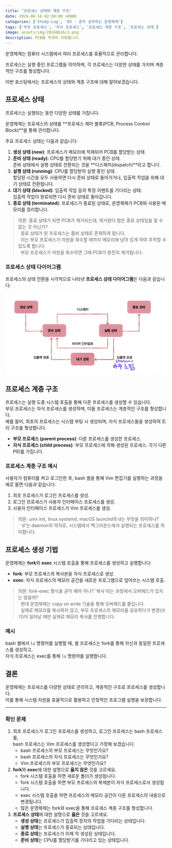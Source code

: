 ```yaml
---
title: "프로세스 상태와 계층 구조"
date: 2024-06-16 02:50:00 +0900
categories: ['Study-Log', 'OS - 혼자 공부하는 운영체제']
tags: ['부모 프로세스', '자식 프로세스', '프로세스 계층 구조', '프로세스 상태']
image: assets/img/20240616/1.png
description: PCB를 자세히 다뤄봅니다.
---
```



운영체제는 컴퓨터 시스템에서 여러 프로세스를 효율적으로 관리합니다.

프로세스는 실행 중인 프로그램을 의미하며, 각 프로세스는 다양한 상태를 가지며 계층적인 구조를 형성합니다.

이번 포스팅에서는 프로세스의 상태와 계층 구조에 대해 알아보겠습니다.  
  

## 프로세스 상태

프로세스는 실행되는 동안 다양한 상태를 거칩니다.

운영체제는 프로세스의 상태를 **프로세스 제어 블록(PCB, Process Control Block)**을 통해 관리합니다.

주요 프로세스 상태는 다음과 같습니다:

1.  **생성 상태 (new)**: 프로세스가 메모리에 적재되어 PCB를 할당받는 상태.
2.  **준비 상태 (ready)**: CPU를 할당받기 위해 대기 중인 상태.  
    준비 상태에서 실행 상태로 전환되는 것을 **디스패치(dispatch)**라고 합니다.
3.  **실행 상태 (running)**: CPU를 할당받아 실행 중인 상태.  
    할당된 시간을 모두 사용하면 다시 준비 상태로 돌아가거나, 입출력 작업을 위해 대기 상태로 전환됩니다.
4.  **대기 상태 (blocked)**: 입출력 작업 등의 특정 이벤트를 기다리는 상태.  
    입출력 작업이 완료되면 다시 준비 상태로 돌아갑니다.
5.  **종료 상태 (terminated)**: 프로세스가 종료된 상태로, 운영체제가 PCB와 사용된 메모리를 정리합니다.

> 의문: 종료 상태가 되면 PCB가 제거되는데, 제거된다 함은 종료 상태임을 알 수 없는 것 아닌가?  
>   종료 상태가 된 프로세스는 좀비 상태로 존재하게 됩니다.  
>   이는 부모 프로세스가 자원을 회수할 때까지 메모리에 남아 있게 하여 추적할 수 있도록 합니다.  
>   부모 프로세스가 자원을 회수하면 그때 PCB가 완전히 제거됩니다.

### 프로세스 상태 다이어그램

프로세스의 상태 전환을 시각적으로 나타낸 **프로세스 상태 다이어그램**은 다음과 같습니다:

![](assets/img/20240616/1.png) 

## 프로세스 계층 구조

프로세스는 실행 도중 시스템 호출을 통해 다른 프로세스를 생성할 수 있습니다.  
부모 프로세스는 자식 프로세스를 생성하며, 이들 프로세스는 계층적인 구조를 형성합니다.  
예를 들어, 최초의 프로세스는 시스템 부팅 시 생성되며, 자식 프로세스들을 생성하여 트리 구조를 형성합니다.

-   **부모 프로세스 (parent process)**: 다른 프로세스를 생성한 프로세스.
-   **자식 프로세스 (child process)**: 부모 프로세스에 의해 생성된 프로세스. 각기 다른 PID를 가집니다.

### 프로세스 계층 구조 예시

사용자가 컴퓨터를 켜고 로그인한 후, bash 셸을 통해 Vim 편집기를 실행하는 과정을 예로 들면 다음과 같습니다:

1.  최초 프로세스가 로그인 프로세스를 생성.
2.  로그인 프로세스가 사용자 인터페이스 프로세스를 생성.
3.  사용자 인터페이스 프로세스가 Vim 프로세스를 생성.

> 의문: unix init, linux systemd, macOS launchd의 d는 무엇을 의미하나?  
>   'd'는 daemon의 약자로, 시스템에서 백그라운드에서 실행되는 프로세스를 의미합니다.

## 프로세스 생성 기법

운영체제는 **fork**와 **exec** 시스템 호출을 통해 프로세스를 생성하고 실행합니다:

-   **fork**: 부모 프로세스의 복사본을 자식 프로세스로 생성.
-   **exec**: 자식 프로세스의 메모리 공간을 새로운 프로그램으로 덮어쓰는 시스템 호출.

> 의문: fork-exec 형식을 굳이 해야 하나? '복사'되는 과정에서 오버헤드가 있지는 않을까?  
>   현대 운영체제는 copy on write 기술을 통해 오버헤드를 줄입니다.  
>   실제로 메모리를 복사하지 않고, 부모 프로세스의 메모리를 공유하다가 변경(쓰기)이 일어날 때만 실제로 메모리 복사를 진행합니다.

### 예시

bash 셸에서 `ls` 명령어를 실행할 때, 셸 프로세스는 fork를 통해 자신과 동일한 프로세스를 생성하고,  
자식 프로세스는 exec를 통해 `ls` 명령어를 실행합니다.

## 결론

운영체제는 프로세스를 다양한 상태로 관리하고, 계층적인 구조로 프로세스를 생성합니다.  
이를 통해 시스템 자원을 효율적으로 활용하고 안정적인 프로그램 실행을 보장합니다.

---

### 확인 문제

1.  최초 프로세스가 로그인 프로세스를 생성하고, 로그인 프로세스는 bash 프로세스를,  
    bash 프로세스는 Vim 프로세스를 생성했다고 가정해 보겠습니다.
    -   bash 프로세스의 부모 프로세스는 무엇인가요?
    -   bash 프로세스의 자식 프로세스는 무엇인가요?
    -   Vim 프로세스의 부모 프로세스는 무엇인가요?
2.  **fork**와 **exec**에 대한 설명으로 **옳지 않은** 것을 고르세요.
    -   fork 시스템 호출을 하면 새로운 폴더가 생성됩니다.
    -   fork 시스템 호출을 하면 부모 프로세스의 복제본이 자식 프로세스로서 생성됩니다.
    -   exec 시스템 호출을 하면 프로세스의 메모리 공간이 다른 프로세스의 내용으로 변경됩니다.
    -   많은 운영체제는 fork와 exec을 통해 프로세스 계층 구조를 형성합니다.
3.  **프로세스 상태**에 대한 설명으로 **옳은** 것을 고르세요.
    -   **생성 상태**는 프로세스가 입출력 장치의 작업을 기다리는 상태입니다.
    -   **실행 상태**는 프로세스가 종료되는 상태입니다.
    -   **종료 상태**는 프로세스가 이제 막 생성된 상태입니다.
    -   **준비 상태**는 CPU를 할당받기를 기다리고 있는 상태입니다.
